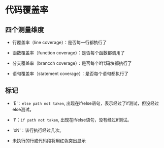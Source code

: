 # 代码覆盖率

## 四个测量维度

* 行覆盖率（line coverage）：是否每一行都执行了
 
* 函数覆盖率（function coverage）：是否每个函数都调用了
 
* 分支覆盖率（brancch coverage）：是否每个if代码块都执行了
 
* 语句覆盖率（statement coverage）：是否每个语句都执行了

## 标记

* 'E'：`else path not taken`, 出现在if/else语句，表示经过了if测试，但没经过else测试。

* 'I'：`if path not taken`, 出现在if/else语句，没有经过if测试。

* 'xN'：该行执行经过几次。

* 未执行的行或代码段将用红色突出显示

